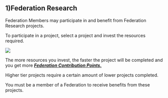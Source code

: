## 1)Federation Research

 Federation Members may participate in and benefit from Federation Research projects.

To participate in a project, select a project and invest the resources required.

![](https://s3.ap-northeast-2.amazonaws.com/an2img/guide/602_001FedResearch.PNG)



 The more resources you invest, the faster the project will be completed and you get more ***<u>Federation Contribution Points.</u>***

Higher tier projects require a certain amount of lower projects completed.

You must be a member of a Federation to receive benefits from these projects.